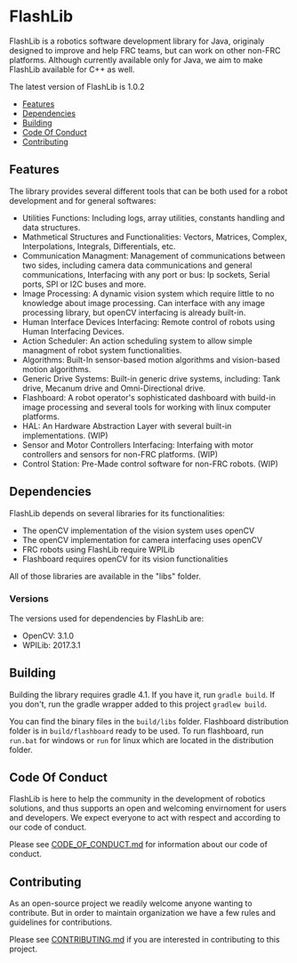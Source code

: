 # FlashLib
FlashLib is a robotics software development library for Java, originaly designed to improve and help FRC teams, but can work on other non-FRC platforms. Although currently available only for Java, we aim to make FlashLib available for C++ as well.

The latest version of FlashLib is 1.0.2

- [Features](#features)
- [Dependencies](#dependencies)
- [Building](#building)
- [Code Of Conduct](#code-of-conduct)
- [Contributing](#contributing)

## Features

The library provides several different tools that can be both used for a robot development and for general softwares:
- Utilities Functions: Including logs, array utilities, constants handling and data structures.
- Mathmetical Structures and Functionalities: Vectors, Matrices, Complex, Interpolations, Integrals, Differentials, etc.
- Communication Managment: Management of communications between two sides, including camera data communications and general communications, Interfacing with any port or bus: Ip sockets, Serial ports, SPI or I2C buses and more.
- Image Processing: A dynamic vision system which require little to no knowledge about image processing. Can interface with any image processing library, but openCV interfacing is already built-in. 
- Human Interface Devices Interfacing: Remote control of robots using Human Interfacing Devices.
- Action Scheduler: An action scheduling system to allow simple managment of robot system functionalities.
- Algorithms: Built-In sensor-based motion algorithms and vision-based motion algorithms.
- Generic Drive Systems: Built-in generic drive systems, including: Tank drive, Mecanum drive and Omni-Directional drive.
- Flashboard: A robot operator's sophisticated dashboard with build-in image processing and several tools for working with linux computer platforms.
- HAL: An Hardware Abstraction Layer with several built-in implementations. (WIP)
- Sensor and Motor Controllers Interfacing: Interfaing with motor controllers and sensors for non-FRC platforms. (WIP)
- Control Station: Pre-Made control software for non-FRC robots. (WIP)

## Dependencies

FlashLib depends on several libraries for its functionalities:
- The openCV implementation of the vision system uses openCV
- The openCV implementation for camera interfacing uses openCV
- FRC robots using FlashLib require WPILib
- Flashboard requires openCV for its vision functionalities

All of those libraries are available in the "libs" folder.

### Versions

The versions used for dependencies by FlashLib are:
- OpenCV: 3.1.0
- WPILib: 2017.3.1

## Building

Building the library requires gradle 4.1. If you have it, run `gradle build`.
If you don't, run the gradle wrapper added to this project `gradlew build`.

You can find the binary files in the `build/libs` folder. Flashboard distribution folder is in `build/flashboard` ready to be
used. To run flashboard, run `run.bat` for windows or `run` for linux which are located in the distribution folder.

## Code Of Conduct

FlashLib is here to help the community in the development of robotics solutions, and thus supports an open and welcoming 
envirnoment for users and developers. We expect everyone to act with respect and according to our code of conduct.

Please see [CODE_OF_CONDUCT.md](CODE_OF_CONDUCT.md) for information about our code of conduct.

## Contributing

As an open-source project we readily welcome anyone wanting to contribute. But in order to maintain organization we have a few
rules and guidelines for contributions.

Please see [CONTRIBUTING.md](CONTRIBUTING.md) if you are interested in contributing to this project.
